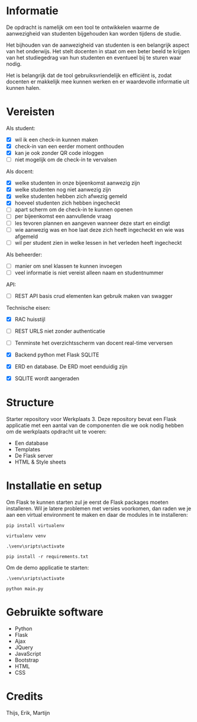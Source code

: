 # Informatie

De opdracht is namelijk om een tool te ontwikkelen waarme de aanwezigheid van studenten bijgehouden kan worden tijdens de studie.

Het bijhouden van de aanwezigheid van studenten is een belangrijk aspect van het onderwijs. Het stelt docenten in staat om een beter beeld te krijgen van het studiegedrag van hun studenten en eventueel bij te sturen waar nodig.

Het is belangrijk dat de tool gebruiksvriendelijk en efficiënt is, zodat docenten er makkelijk mee kunnen werken en er waardevolle informatie uit kunnen halen.

# Vereisten

Als student:

- [x] wil ik een check-in kunnen maken
- [x] check-in van een eerder moment onthouden
- [x] kan je ook zonder QR code inloggen
- [ ] niet mogelijk om de check-in te vervalsen

Als docent:

- [x] welke studenten in onze bijeenkomst aanwezig zijn
- [x] welke studenten nog niet aanwezig zijn
- [x] welke studenten hebben zich afwezig gemeld
- [x] hoeveel studenten zich hebben ingecheckt
- [ ] apart scherm om de check-in te kunnen openen
- [ ] per bijeenkomst een aanvullende vraag
- [ ] les tevoren plannen en aangeven wanneer deze start en eindigt
- [ ] wie aanwezig was en hoe laat deze zich heeft ingecheckt en wie was afgemeld
- [ ] wil per student zien in welke lessen in het verleden heeft ingecheckt

Als beheerder:
- [ ] manier om snel klassen te kunnen invoegen
- [ ] veel informatie is niet vereist alleen naam en studentnummer

API:
- [ ] REST API basis crud elementen kan gebruik maken van swagger

Technische eisen:
- [x] RAC huisstijl
- [ ] REST URLS niet zonder authenticatie
- [ ] Tenminste het overzichtsscherm van docent real-time verversen
- [x] Backend python met Flask SQLITE
- [x] ERD en database. De ERD moet eenduidig zijn
- [x] SQLITE wordt aangeraden


# Structure
Starter repository voor Werkplaats 3. Deze repository bevat een Flask applicatie met een aantal van de componenten die we ook nodig hebben om de werkplaats opdracht uit te voeren: 
- Een database
- Templates
- De Flask server
- HTML & Style sheets

# Installatie en setup
Om Flask te kunnen starten zul je eerst de Flask packages moeten installeren. Wil je latere problemen met versies voorkomen, dan raden we je aan een virtual environment te maken en daar de modules in te 
installeren:  

```
pip install virtualenv

virtualenv venv

.\venv\sripts\activate

pip install -r requirements.txt
```
Om de demo applicatie te starten: 
``` 
.\venv\sripts\activate

python main.py
```

# Gebruikte software
- Python
- Flask
- Ajax
- JQuery
- JavaScript
- Bootstrap
- HTML
- CSS

# Credits

Thijs, Erik, Martijn
